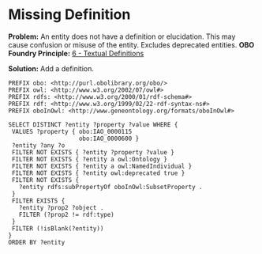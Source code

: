 # Missing Definition

**Problem:** An entity does not have a definition or elucidation. This may cause confusion or misuse of the entity. Excludes deprecated entities.
**OBO Foundry Principle:** [6 - Textual Definitions](http://obofoundry.org/principles/fp-006-textual-definitions.html)

**Solution:** Add a definition.

```sparql
PREFIX obo: <http://purl.obolibrary.org/obo/>
PREFIX owl: <http://www.w3.org/2002/07/owl#>
PREFIX rdfs: <http://www.w3.org/2000/01/rdf-schema#>
PREFIX rdf: <http://www.w3.org/1999/02/22-rdf-syntax-ns#>
PREFIX oboInOwl: <http://www.geneontology.org/formats/oboInOwl#>

SELECT DISTINCT ?entity ?property ?value WHERE {
 VALUES ?property { obo:IAO_0000115
                    obo:IAO_0000600 }
 ?entity ?any ?o
 FILTER NOT EXISTS { ?entity ?property ?value }
 FILTER NOT EXISTS { ?entity a owl:Ontology }
 FILTER NOT EXISTS { ?entity a owl:NamedIndividual }
 FILTER NOT EXISTS { ?entity owl:deprecated true }
 FILTER NOT EXISTS {
   ?entity rdfs:subPropertyOf oboInOwl:SubsetProperty .
 }
 FILTER EXISTS {
   ?entity ?prop2 ?object .
   FILTER (?prop2 != rdf:type)
 }
 FILTER (!isBlank(?entity))
}
ORDER BY ?entity
```
